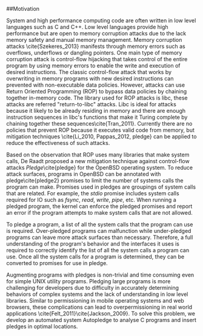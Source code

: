 ##Motivation

System and high performance computing code are often written in low level languages such as C and C++. Low level languages provide high performance but are open to memory corruption attacks due to the lack memory safety and manual memory management. Memory corruption attacks \cite{Szekeres_2013} manifests through memory errors such as overflows, underflows or dangling pointers. One main type of memory corruption attack is control-flow hijacking that takes control of the entire program by using memory errors to enable the write and execution of desired instructions. The classic control-flow attack that works by overwriting in memory programs with new desired instructions can prevented with non-executable data policies. However, attacks can use Return Oriented Programming (ROP) to bypass data policies by chaining together in-memory code. The library used for ROP attacks is libc, these attacks are referred "return-to-libc" attacks. Libc is ideal for attacks because it likely to be already residing in memory and there are enough instruction sequences in libc's functions that make it Turing complete by chaining together these sequences\cite{Tran_2011}. Currently there are no policies that prevent ROP because it executes valid code from memory, but mitigation techniques \cite{Li_2010, Pappas_2012, pledge} can be applied to reduce the effectiveness of such attacks.

Based on the observation that ROP uses many libraries that make system calls, De Raadt proposed a new mitigation technique against control-flow attacks _Pledge_\cite{pledge} for the OpenBSD operating system. To reduce attack surfaces, programs in OpenBSD can be annotated with pledge\cite{pledge2} promises to limit the number of systems calls the program can make. Promises used in pledges are groupings of system calls that are related. For example, the _stdio_ promise includes system calls required for IO such as _fsync_, _read_, _write_, _pipe_, etc.  When running a pledged program, the kernel can enforce the pledged promises and report an error if the program attempts to make system calls that are not allowed. 

To pledge a program, a list of all the system calls that the program can use is required. Over-pledged programs can malfunction while under-pledged programs can leave more attack surfaces than necessary. Therefore, a full understanding of the program's behavior and the interfaces it uses is required to correctly identify the list of all the system calls a program can use. Once all the system calls for a program is determined, they can be converted to promises for use in pledge. 

Augmenting programs with pledges is non-trivial and time consuming even for simple UNIX utility programs. Pledging large programs is more challenging for developers due to difficulty in accurately determining behaviors of complex systems and the lack of understanding in low level libraries. Similar to permissioning in mobile operating systems and web browsers, these complications can lead to overpermissioning in real world applications \cite{Felt_2011}\cite{Jackson_2009}. To solve this problem, we develop an automated system Autopledge to analyse C programs and insert pledges in optimal locations.